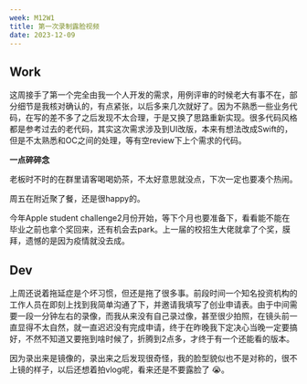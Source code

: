 ```yaml
---
week: M12W1
title: 第一次录制露脸视频
date: 2023-12-09
---
```


## Work

这周接手了第一个完全由我一个人开发的需求，用例评审的时候老大有事不在，部分细节是我核对确认的，有点紧张，以后多来几次就好了。因为不熟悉一些业务代码，在写的差不多了之后发现不太合理，于是又换了思路重新实现。很多代码风格都是参考过去的老代码，其实这次需求涉及到UI改版，本来有想法改成Swift的，但是不太熟悉和OC之间的处理，等有空review下上个需求的代码。

**一点碎碎念**

老板时不时的在群里请客喝喝奶茶，不太好意思就没点，下次一定也要凑个热闹。

周五在附近聚了餐，还是很happy的。

今年Apple student challenge2月份开始，等下个月也要准备下，看看能不能在毕业之前也拿个奖回来，还有机会去park。上一届的校招生大佬就拿了个奖，膜拜，遗憾的是因为疫情就没去成。

## Dev

上周还说着拖延症是个坏习惯，但还是拖了很多事。前段时间一个知名投资机构的工作人员在即刻上找到我简单沟通了下，并邀请我填写了创业申请表。由于中间需要一段一分钟左右的录像，而我从来没有自己录过像，甚至很少拍照，在镜头前一直显得不太自然，就一直迟迟没有完成申请，终于在昨晚我下定决心当晚一定要搞好，不然不知道又要拖到啥时候了，折腾到2点多，才终于有一个还能看的版本。

因为录出来是镜像的，录出来之后发现很奇怪，我的脸型貌似也不是对称的，很不上镜的样子，以后还想着拍vlog呢，看来还是不要露脸了 😭。